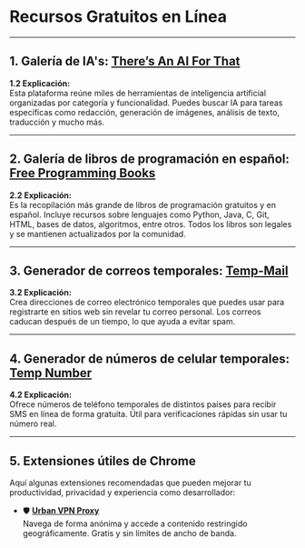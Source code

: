 # Recursos Gratuitos en Línea

---

## 1. Galería de IA's: [There’s An AI For That](https://theresanaiforthat.com)

**1.2 Explicación:**  
Esta plataforma reúne miles de herramientas de inteligencia artificial organizadas por categoría y funcionalidad. Puedes buscar IA para tareas específicas como redacción, generación de imágenes, análisis de texto, traducción y mucho más.

---

## 2. Galería de libros de programación en español: [Free Programming Books](https://github.com/EbookFoundation/free-programming-books/blob/main/books/free-programming-books-es.md)

**2.2 Explicación:**  
Es la recopilación más grande de libros de programación gratuitos y en español. Incluye recursos sobre lenguajes como Python, Java, C, Git, HTML, bases de datos, algoritmos, entre otros. Todos los libros son legales y se mantienen actualizados por la comunidad.

---

## 3. Generador de correos temporales: [Temp-Mail](https://temp-mail.org/es/)

**3.2 Explicación:**  
Crea direcciones de correo electrónico temporales que puedes usar para registrarte en sitios web sin revelar tu correo personal. Los correos caducan después de un tiempo, lo que ayuda a evitar spam.

---

## 4. Generador de números de celular temporales: [Temp Number](https://temp-number.org/app/)

**4.2 Explicación:**  
Ofrece números de teléfono temporales de distintos países para recibir SMS en línea de forma gratuita. Útil para verificaciones rápidas sin usar tu número real.

---

## 5. Extensiones útiles de Chrome

Aquí algunas extensiones recomendadas que pueden mejorar tu productividad, privacidad y experiencia como desarrollador:

- 🛡️ **[Urban VPN Proxy](https://chrome.google.com/webstore/detail/urban-vpn-proxy/bhchdcejhohfmigjafbampogmaanbfkg)**  
  Navega de forma anónima y accede a contenido restringido geográficamente. Gratis y sin límites de ancho de banda.
